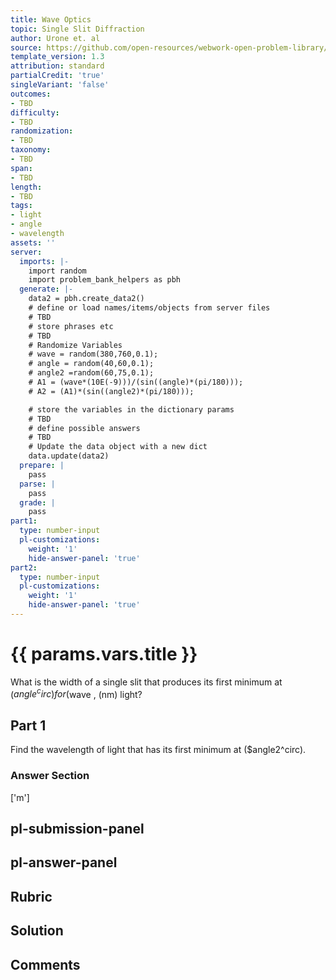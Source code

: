 ```yaml
---
title: Wave Optics
topic: Single Slit Diffraction
author: Urone et. al
source: https://github.com/open-resources/webwork-open-problem-library/tree/master/Contrib/BrockPhysics/College_Physics_Urone/27.Wave_Optics/Single_Slit_Diffraction/NU_U17-27-05-004.pg
template_version: 1.3
attribution: standard
partialCredit: 'true'
singleVariant: 'false'
outcomes:
- TBD
difficulty:
- TBD
randomization:
- TBD
taxonomy:
- TBD
span:
- TBD
length:
- TBD
tags:
- light
- angle
- wavelength
assets: ''
server:
  imports: |-
    import random
    import problem_bank_helpers as pbh
  generate: |-
    data2 = pbh.create_data2()
    # define or load names/items/objects from server files
    # TBD
    # store phrases etc
    # TBD
    # Randomize Variables
    # wave = random(380,760,0.1);
    # angle = random(40,60,0.1);
    # angle2 =random(60,75,0.1);
    # A1 = (wave*(10E(-9)))/(sin((angle)*(pi/180)));
    # A2 = (A1)*(sin((angle2)*(pi/180)));

    # store the variables in the dictionary params
    # TBD
    # define possible answers
    # TBD
    # Update the data object with a new dict
    data.update(data2)
  prepare: |
    pass
  parse: |
    pass
  grade: |
    pass
part1:
  type: number-input
  pl-customizations:
    weight: '1'
    hide-answer-panel: 'true'
part2:
  type: number-input
  pl-customizations:
    weight: '1'
    hide-answer-panel: 'true'
---
```


# {{ params.vars.title }} 


What is the width of a single slit that produces its first minimum at ($angle^circ) for ($wave , (nm) light?

## Part 1 
Find the wavelength of light that has its first minimum at ($angle2^circ). 


 ### Answer Section
['m']

## pl-submission-panel 


## pl-answer-panel 


## Rubric 


## Solution 


## Comments 


